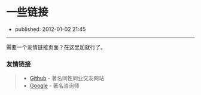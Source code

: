 # 一些链接

- published: 2012-01-02 21:45

----------------------

需要一个友情链接页面？在这里加就行了。

### 友情链接

> * [Github][1] - 著名同性同业交友网站
> * [Google][2] - 著名咨询师


[1]:https://www.github.com/
[2]:https://google.com/
